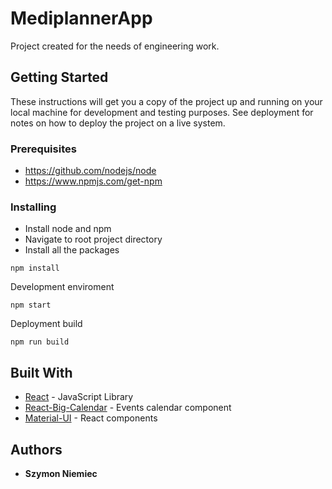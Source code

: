 # MediplannerApp

Project created for the needs of engineering work.

## Getting Started

These instructions will get you a copy of the project up and running on your local machine for development and testing purposes. See deployment for notes on how to deploy the project on a live system.

### Prerequisites

* https://github.com/nodejs/node
* https://www.npmjs.com/get-npm


### Installing

* Install node and npm
* Navigate to root project directory
* Install all the packages
```
npm install
```
Development enviroment

```
npm start
```

Deployment build

```
npm run build
```

## Built With

* [React](https://github.com/facebook/react) - JavaScript Library
* [React-Big-Calendar](https://github.com/intljusticemission/react-big-calendar) - Events calendar component
* [Material-UI](https://material-ui-next.com/) - React components


## Authors

* **Szymon Niemiec**
